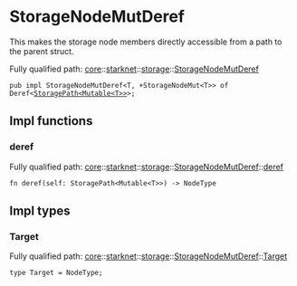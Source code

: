 # StorageNodeMutDeref

This makes the storage node members directly accessible from a path to the parent struct.

Fully qualified path: [core](./core.md)::[starknet](./core-starknet.md)::[storage](./core-starknet-storage.md)::[StorageNodeMutDeref](./core-starknet-storage-StorageNodeMutDeref.md)

<pre><code class="language-cairo">pub impl StorageNodeMutDeref&lt;T, +StorageNodeMut&lt;T&gt;&gt; of Deref&lt;<a href="core-starknet-storage-StoragePath.html">StoragePath&lt;Mutable&lt;T&gt;&gt;</a>&gt;;</code></pre>

## Impl functions

### deref

Fully qualified path: [core](./core.md)::[starknet](./core-starknet.md)::[storage](./core-starknet-storage.md)::[StorageNodeMutDeref](./core-starknet-storage-StorageNodeMutDeref.md)::[deref](./core-starknet-storage-StorageNodeMutDeref.md#deref)

<pre><code class="language-cairo">fn deref(self: StoragePath&lt;Mutable&lt;T&gt;&gt;) -&gt; NodeType</code></pre>


## Impl types

### Target

Fully qualified path: [core](./core.md)::[starknet](./core-starknet.md)::[storage](./core-starknet-storage.md)::[StorageNodeMutDeref](./core-starknet-storage-StorageNodeMutDeref.md)::[Target](./core-starknet-storage-StorageNodeMutDeref.md#target)

<pre><code class="language-cairo">type Target = NodeType;</code></pre>


